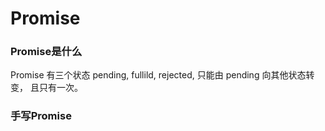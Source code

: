 # Promise

### Promise是什么
Promise 有三个状态 pending, fullild, rejected, 只能由 pending 向其他状态转变， 且只有一次。

### 手写Promise

```js

```

